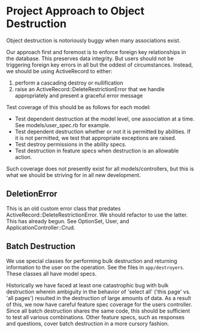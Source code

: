 # Project Approach to Object Destruction

Object destruction is notoriously buggy when many associations exist.

Our approach first and foremost is to enforce foreign key relationships in the database. This preserves
data integrity. But users should not be triggering foreign key errors in all but the oddest of circumstances.
Instead, we should be using ActiveRecord to either:

1. perform a cascading destroy or nullification
1. raise an ActiveRecord::DeleteRestrictionError that we handle appropriately and present a
   graceful error message

Test coverage of this should be as follows for each model:

* Test dependent destruction at the model level, one association at a time.
  See models/user_spec.rb for example.
* Test dependent destruction whether or not it is permitted by abilities. If it is not permitted,
  we test that appropriate exceptions are raised.
* Test destroy permissions in the ability specs.
* Test destruction in feature specs when destruction is an allowable action.

Such coverage does not presently exist for all models/controllers, but this is what we should be striving for
in all new development.

## DeletionError

This is an old custom error class that predates ActiveRecord::DeleteRestrictionError. We should refactor
to use the latter. This has already begun. See OptionSet, User, and ApplicationController::Crud.

## Batch Destruction

We use special classes for performing bulk destruction and returning information to the user on the
operation. See the files in `app/destroyers`. These classes all have model specs.

Historically we have faced at least one catastrophic bug with bulk destruction wherein ambiguity in the
behavior of 'select all' ('this page' vs. 'all pages') resulted in the destruction of large amounts of data.
As a result of this, we now have careful feature spec coverage for the users controller. Since
all batch destruction shares the same code, this should be sufficient to test all various combinations.
Other feature specs, such as responses and questions, cover batch destruction in a more cursory fashion.

